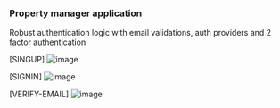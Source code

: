 ### Property manager application

Robust authentication logic with email validations, auth providers and 2 factor authentication 

[SINGUP]
![image](https://github.com/user-attachments/assets/09822332-0d92-4187-8706-2a0045853b99)

[SIGNIN]
![image](https://github.com/user-attachments/assets/64b08f2b-dcf3-41c3-aeae-5e977de970ed)

[VERIFY-EMAIL]
![image](https://github.com/user-attachments/assets/8ef13cf6-ebda-4cb6-af94-be0802cd14d1)
